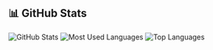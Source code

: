 
## 📊 GitHub Stats

![GitHub Stats](https://github-readme-stats.vercel.app/api?username=harshit0612&show_icons=true&theme=radical)
![Most Used Languages](https://github-readme-stats.vercel.app/api/top-langs/?username=harshit0612&layout=compact&theme=radical)
![Top Languages](https://github-readme-stats.vercel.app/api/top-langs/?username=harshit0612&layout=compact)
